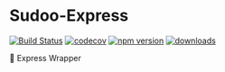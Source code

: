 # Sudoo-Express

[![Build Status](https://travis-ci.org/SudoDotDog/Sudoo-Express.svg?branch=master)](https://travis-ci.org/SudoDotDog/Sudoo-Express)
[![codecov](https://codecov.io/gh/SudoDotDog/Sudoo-Express/branch/master/graph/badge.svg)](https://codecov.io/gh/SudoDotDog/Sudoo-Express)
[![npm version](https://badge.fury.io/js/%40sudoo%2Fexpress.svg)](https://www.npmjs.com/package/@sudoo/express)
[![downloads](https://img.shields.io/npm/dm/@sudoo/express.svg)](https://www.npmjs.com/package/@sudoo/express)

:stars: Express Wrapper
